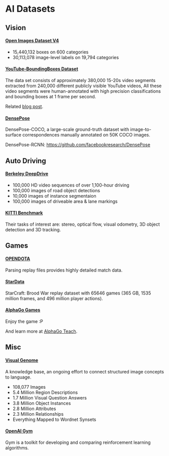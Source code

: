 # AI Datasets

## Vision

#### [Open Images Dataset V4](https://storage.googleapis.com/openimages/web/index.html)

- 15,440,132 boxes on 600 categories
- 30,113,078 image-level labels on 19,794 categories

#### [YouTube-BoundingBoxes Dataset](https://research.google.com/youtube-bb)

The data set consists of approximately 380,000 15-20s video segments extracted from 240,000 different publicly visible YouTube videos, All these video segments were human-annotated with high precision classifications and bounding boxes at 1 frame per second.

Related [blog post](https://ai.googleblog.com/2017/02/advancing-research-on-video.html).

#### [DensePose](http://densepose.org)

DensePose-COCO, a large-scale ground-truth dataset with image-to-surface correspondences manually annotated on 50K COCO images.

DensePose-RCNN: https://github.com/facebookresearch/DensePose

## Auto Driving

#### [Berkeley DeepDrive](http://bdd-data.berkeley.edu)

- 100,000 HD video sequences of over 1,100-hour driving
- 100,000 images of road object detections
- 10,000 images of instance segmentaion
- 100,000 images of driveable area & lane markings

#### [KITTI Benchmark](http://www.cvlibs.net/datasets/kitti/index.php)

Their tasks of interest are: stereo, optical flow, visual odometry, 3D object detection and 3D tracking.

## Games

#### [OPENDOTA](https://www.opendota.com/)

Parsing replay files provides highly detailed match data.

#### [StarData](https://github.com/TorchCraft/StarData)

StarCraft: Brood War replay dataset with 65646 games (365 GB, 1535 million frames, and 496 million player actions).

#### [AlphaGo Games](http://www.alphago-games.com/)

Enjoy the game :P 

And learn more at [AlphaGo Teach](https://alphagoteach.deepmind.com).

## Misc

#### [Visual Genome](http://visualgenome.org/)

A knowledge base, an ongoing effort to connect structured image concepts to language.

- 108,077 Images
- 5.4 Million Region Descriptions
- 1.7 Million Visual Question Answers
- 3.8 Million Object Instances
- 2.8 Million Attributes
- 2.3 Million Relationships
- Everything Mapped to Wordnet Synsets

#### [OpenAI Gym](https://gym.openai.com/)

Gym is a toolkit for developing and comparing reinforcement learning algorithms.
